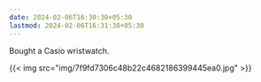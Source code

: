 ```yaml
---
date: 2024-02-06T16:30:30+05:30
lastmod: 2024-02-06T16:31:38+05:30
---
```


Bought a Casio wristwatch. 

{{< img src="img/7f9fd7306c48b22c4682186399445ea0.jpg" >}}
